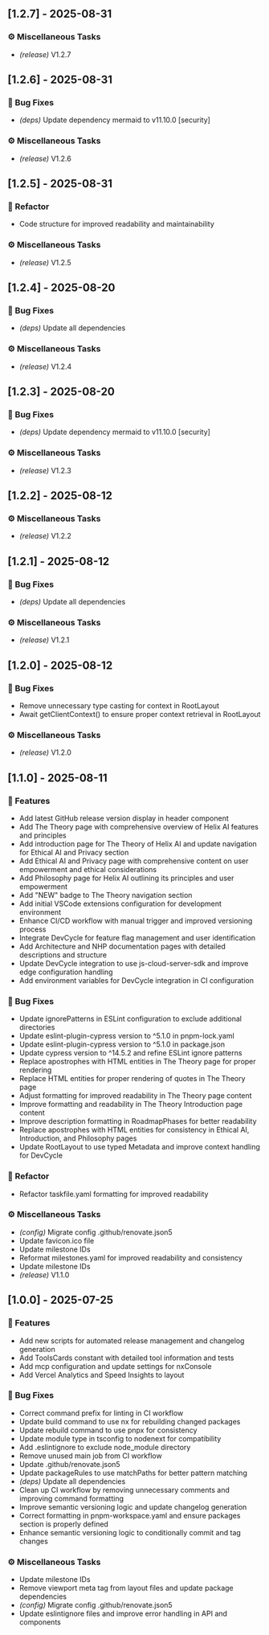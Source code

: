 ## [1.2.7] - 2025-08-31

### ⚙️ Miscellaneous Tasks

- *(release)* V1.2.7
## [1.2.6] - 2025-08-31

### 🐛 Bug Fixes

- *(deps)* Update dependency mermaid to v11.10.0 [security]

### ⚙️ Miscellaneous Tasks

- *(release)* V1.2.6
## [1.2.5] - 2025-08-31

### 🚜 Refactor

- Code structure for improved readability and maintainability

### ⚙️ Miscellaneous Tasks

- *(release)* V1.2.5
## [1.2.4] - 2025-08-20

### 🐛 Bug Fixes

- *(deps)* Update all dependencies

### ⚙️ Miscellaneous Tasks

- *(release)* V1.2.4
## [1.2.3] - 2025-08-20

### 🐛 Bug Fixes

- *(deps)* Update dependency mermaid to v11.10.0 [security]

### ⚙️ Miscellaneous Tasks

- *(release)* V1.2.3
## [1.2.2] - 2025-08-12

### ⚙️ Miscellaneous Tasks

- *(release)* V1.2.2
## [1.2.1] - 2025-08-12

### 🐛 Bug Fixes

- *(deps)* Update all dependencies

### ⚙️ Miscellaneous Tasks

- *(release)* V1.2.1
## [1.2.0] - 2025-08-12

### 🐛 Bug Fixes

- Remove unnecessary type casting for context in RootLayout
- Await getClientContext() to ensure proper context retrieval in RootLayout

### ⚙️ Miscellaneous Tasks

- *(release)* V1.2.0
## [1.1.0] - 2025-08-11

### 🚀 Features

- Add latest GitHub release version display in header component
- Add The Theory page with comprehensive overview of Helix AI features and principles
- Add introduction page for The Theory of Helix AI and update navigation for Ethical AI and Privacy section
- Add Ethical AI and Privacy page with comprehensive content on user empowerment and ethical considerations
- Add Philosophy page for Helix AI outlining its principles and user empowerment
- Add "NEW" badge to The Theory navigation section
- Add initial VSCode extensions configuration for development environment
- Enhance CI/CD workflow with manual trigger and improved versioning process
- Integrate DevCycle for feature flag management and user identification
- Add Architecture and NHP documentation pages with detailed descriptions and structure
- Update DevCycle integration to use js-cloud-server-sdk and improve edge configuration handling
- Add environment variables for DevCycle integration in CI configuration

### 🐛 Bug Fixes

- Update ignorePatterns in ESLint configuration to exclude additional directories
- Update eslint-plugin-cypress version to ^5.1.0 in pnpm-lock.yaml
- Update eslint-plugin-cypress version to ^5.1.0 in package.json
- Update cypress version to ^14.5.2 and refine ESLint ignore patterns
- Replace apostrophes with HTML entities in The Theory page for proper rendering
- Replace HTML entities for proper rendering of quotes in The Theory page
- Adjust formatting for improved readability in The Theory page content
- Improve formatting and readability in The Theory Introduction page content
- Improve description formatting in RoadmapPhases for better readability
- Replace apostrophes with HTML entities for consistency in Ethical AI, Introduction, and Philosophy pages
- Update RootLayout to use typed Metadata and improve context handling for DevCycle

### 🚜 Refactor

- Refactor taskfile.yaml formatting for improved readability

### ⚙️ Miscellaneous Tasks

- *(config)* Migrate config .github/renovate.json5
- Update favicon.ico file
- Update milestone IDs
- Reformat milestones.yaml for improved readability and consistency
- Update milestone IDs
- *(release)* V1.1.0
## [1.0.0] - 2025-07-25

### 🚀 Features

- Add new scripts for automated release management and changelog generation
- Add ToolsCards constant with detailed tool information and tests
- Add mcp configuration and update settings for nxConsole
- Add Vercel Analytics and Speed Insights to layout

### 🐛 Bug Fixes

- Correct command prefix for linting in CI workflow
- Update build command to use nx for rebuilding changed packages
- Update rebuild command to use pnpx for consistency
- Update module type in tsconfig to nodenext for compatibility
- Add .eslintignore to exclude node_module directory
- Remove unused main job from CI workflow
- Update .github/renovate.json5
- Update packageRules to use matchPaths for better pattern matching
- *(deps)* Update all dependencies
- Clean up CI workflow by removing unnecessary comments and improving command formatting
- Improve semantic versioning logic and update changelog generation
- Correct formatting in pnpm-workspace.yaml and ensure packages section is properly defined
- Enhance semantic versioning logic to conditionally commit and tag changes

### ⚙️ Miscellaneous Tasks

- Update milestone IDs
- Remove viewport meta tag from layout files and update package dependencies
- *(config)* Migrate config .github/renovate.json5
- Update eslintignore files and improve error handling in API and components
